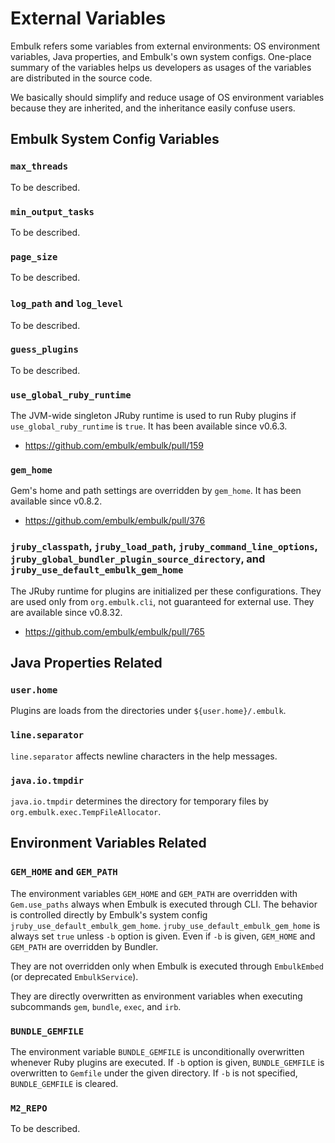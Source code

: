 # External Variables

Embulk refers some variables from external environments: OS environment variables, Java properties, and Embulk's own system configs. One-place summary of the variables helps us developers as usages of the variables are distributed in the source code.

We basically should simplify and reduce usage of OS environment variables because they are inherited, and the inheritance easily confuse users.


## Embulk System Config Variables

### `max_threads`

To be described.

### `min_output_tasks`

To be described.

### `page_size`

To be described.

### `log_path` and `log_level`

To be described.

### `guess_plugins`

To be described.

### `use_global_ruby_runtime`

The JVM-wide singleton JRuby runtime is used to run Ruby plugins if `use_global_ruby_runtime` is `true`. It has been available since v0.6.3.

* https://github.com/embulk/embulk/pull/159

### `gem_home`

Gem's home and path settings are overridden by `gem_home`. It has been available since v0.8.2.

* https://github.com/embulk/embulk/pull/376

### `jruby_classpath`, `jruby_load_path`, `jruby_command_line_options`, `jruby_global_bundler_plugin_source_directory`, and `jruby_use_default_embulk_gem_home`

The JRuby runtime for plugins are initialized per these configurations. They are used only from `org.embulk.cli`, not guaranteed for external use. They are available since v0.8.32.

* https://github.com/embulk/embulk/pull/765


## Java Properties Related

### `user.home`

Plugins are loads from the directories under `${user.home}/.embulk`.

### `line.separator`

`line.separator` affects newline characters in the help messages.

### `java.io.tmpdir`

`java.io.tmpdir` determines the directory for temporary files by `org.embulk.exec.TempFileAllocator`.


## Environment Variables Related

### `GEM_HOME` and `GEM_PATH`

The environment variables `GEM_HOME` and `GEM_PATH` are overridden with `Gem.use_paths` always when Embulk is executed through CLI. The behavior is controlled directly by Embulk's system config `jruby_use_default_embulk_gem_home`. `jruby_use_default_embulk_gem_home` is always set `true` unless `-b` option is given. Even if `-b` is given, `GEM_HOME` and `GEM_PATH` are overridden by Bundler.

They are not overridden only when Embulk is executed through `EmbulkEmbed` (or deprecated `EmbulkService`).

They are directly overwritten as environment variables when executing subcommands `gem`, `bundle`, `exec`, and `irb`.

### `BUNDLE_GEMFILE`

The environment variable `BUNDLE_GEMFILE` is unconditionally overwritten whenever Ruby plugins are executed. If `-b` option is given, `BUNDLE_GEMFILE` is overwritten to `Gemfile` under the given directory. If `-b` is not specified, `BUNDLE_GEMFILE` is cleared.

### `M2_REPO`

To be described.
